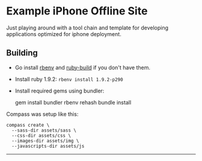 Example iPhone Offline Site
===========================

Just playing around with a tool chain and template for developing applications
optimized for iphone deployment.

Building
--------
* Go install [rbenv][] and [ruby-build][] if you don't have them.
* Install ruby 1.9.2: `rbenv install 1.9.2-p290`
* Install required gems using bundler:

    gem install bundler
    rbenv rehash
    bundle install

Compass was setup like this:

    compass create \
      --sass-dir assets/sass \
      --css-dir assets/css \
      --images-dir assets/img \
      --javascripts-dir assets/js

---
[rbenv]: https://github.com/sstephenson/rbenv#section_2
[ruby-build]: https://github.com/sstephenson/ruby-build

